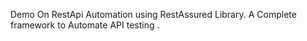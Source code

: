 Demo On RestApi Automation using RestAssured Library.
A Complete framework to Automate API testing .
